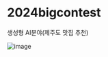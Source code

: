 # 2024bigcontest
생성형 AI분야(제주도 맛집 추천)

![image](https://github.com/user-attachments/assets/7812eda1-fbc8-4ade-bc00-bca6914e3380)
